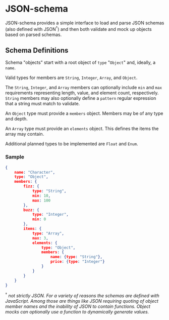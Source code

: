 # JSON-schema

JSON-schema provides a simple interface to load and parse JSON schemas (also defined with JSON<sup>†</sup>) and then both validate and mock up objects based on parsed schemas.

## Schema Definitions

Schema "objects" start with a root object of `type` "`Object`" and, ideally, a `name`.

Valid types for members are `String`, `Integer`, `Array`, and `Object`.

The `String`, `Integer`, and `Array` members can optionally include `min` and `max` requirements representing length, value, and element count, respectively.  `String` members may
also optionally define a `pattern` regular expression that a string must match to validate.

An `Object` type must provide a `members` object.  Members may be of any type and depth.

An `Array` type must provide an `elements` object.  This defines the items the array may contain.

Additional planned types to be implemented are `Float` and `Enum`.


### Sample

```json
{
	name: "Character",
	type: "Object",
	members: {
		fizz: {
			type: "String",
			min: 10,
			max: 100
		},
		buzz: {
			type: "Integer",
			min: 0
		},
		items: {
			type: "Array",
			max: 3,
			elements: {
				type: "Object",
				members: {
					name: {type: "String"},
					price: {type: "Integer"}
				}
			}
		}
	}
}
```

<sup>†</sup> *not strictly JSON.  For a variety of reasons the schemas are defined with JavaScript.  Among those are things like JSON requiring quoting of object member names and the inability of JSON to contain functions.  Object mocks can optionally use a function to dynamically generate values.*
